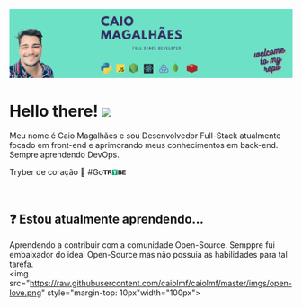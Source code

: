 ![Header](https://raw.githubusercontent.com/caiolmf/caiolmf/master/imgs/profile-banner.png "Header")

# Hello there! <img src="https://raw.githubusercontent.com/MartinHeinz/MartinHeinz/master/wave.gif" width="35px">

Meu nome é Caio Magalhães e sou Desenvolvedor Full-Stack atualmente focado em front-end e aprimorando meus conhecimentos em back-end. Sempre aprendendo DevOps.

Tryber de coração :green_heart:   #Go<img src="https://raw.githubusercontent.com/caiolmf/caiolmf/master/imgs/trybe-logo.png" width="40px"> 

<br />

## :question: Estou atualmente aprendendo...

Aprendendo a contribuir com a comunidade Open-Source. Semppre fui embaixador do ideal Open-Source mas não possuia as habilidades para tal tarefa.
<br />
<img src="https://raw.githubusercontent.com/caiolmf/caiolmf/master/imgs/open-love.png" style="margin-top: 10px"width="100px">
<!-- 
Here are some ideas to get you started:

- 🔭 I’m currently working on ...
- 🌱 I’m currently learning ...
- 👯 I’m looking to collaborate on ...
- 🤔 I’m looking for help with ...
- 💬 Ask me about ...
- 📫 How to reach me: ...
- 😄 Pronouns: ...
- ⚡ Fun fact: ... -->

